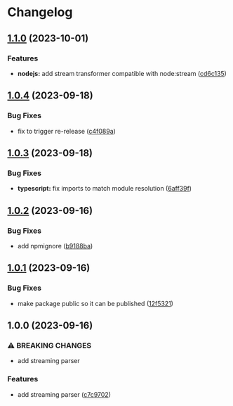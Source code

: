 # Changelog

## [1.1.0](https://github.com/InformaticsMatters/sdf-parser/compare/v1.0.4...v1.1.0) (2023-10-01)


### Features

* **nodejs:** add stream transformer compatible with node:stream ([cd6c135](https://github.com/InformaticsMatters/sdf-parser/commit/cd6c1351418d810c27121ce774c612cf00c41a55))

## [1.0.4](https://github.com/InformaticsMatters/sdf-parser/compare/v1.0.3...v1.0.4) (2023-09-18)


### Bug Fixes

* fix to trigger re-release ([c4f089a](https://github.com/InformaticsMatters/sdf-parser/commit/c4f089af09fc880badb35e98e3c695e2d852b327))

## [1.0.3](https://github.com/InformaticsMatters/sdf-parser/compare/v1.0.2...v1.0.3) (2023-09-18)


### Bug Fixes

* **typescript:** fix imports to match module resolution ([6aff39f](https://github.com/InformaticsMatters/sdf-parser/commit/6aff39f14ff3c204e06bb34e06d127526183063c))

## [1.0.2](https://github.com/InformaticsMatters/sdf-parser/compare/v1.0.1...v1.0.2) (2023-09-16)


### Bug Fixes

* add npmignore ([b9188ba](https://github.com/InformaticsMatters/sdf-parser/commit/b9188ba217a9685d947c10bcde3742f09b100f3a))

## [1.0.1](https://github.com/InformaticsMatters/sdf-parser/compare/v1.0.0...v1.0.1) (2023-09-16)


### Bug Fixes

* make package public so it can be published ([12f5321](https://github.com/InformaticsMatters/sdf-parser/commit/12f53219a1d95190511db482708749052b52503e))

## 1.0.0 (2023-09-16)


### ⚠ BREAKING CHANGES

* add streaming parser

### Features

* add streaming parser ([c7c9702](https://github.com/InformaticsMatters/sdf-parser/commit/c7c970229a688173841dca0f91e7a0ecb81fcdd8))
